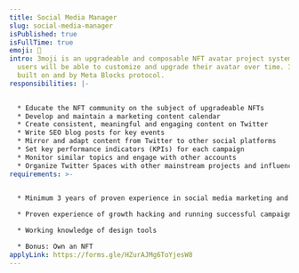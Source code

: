 ```yaml
---
title: Social Media Manager
slug: social-media-manager
isPublished: true
isFullTime: true
emoji: 🤳
intro: 3moji is an upgradeable and composable NFT avatar project system where
  users will be able to customize and upgrade their avatar over time. 3moji
  built on and by Meta Blocks protocol.
responsibilities: |-
  

  * Educate the NFT community on the subject of upgradeable NFTs
  * Develop and maintain a marketing content calendar
  * Create consistent, meaningful and engaging content on Twitter
  * Write SEO blog posts for key events
  * Mirror and adapt content from Twitter to other social platforms
  * Set key performance indicators (KPIs) for each campaign
  * Monitor similar topics and engage with other accounts
  * Organize Twitter Spaces with other mainstream projects and influencers
requirements: >-
  

  * Minimum 3 years of proven experience in social media marketing and at least 1 year of experience in Crypto and NFT space 

  * Proven experience of growth hacking and running successful campaigns 

  * Working knowledge of design tools 

  * Bonus: Own an NFT
applyLink: https://forms.gle/HZurAJMg6ToYjesW8
---
```

